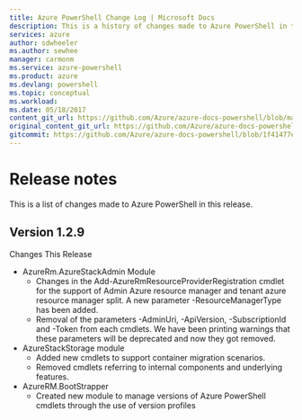 ```yaml
---
title: Azure PowerShell Change Log | Microsoft Docs
description: This is a history of changes made to Azure PowerShell in the latest release.
services: azure
author: sdwheeler
ms.author: sewhee
manager: carmonm
ms.service: azure-powershell
ms.product: azure
ms.devlang: powershell
ms.topic: conceptual
ms.workload:
ms.date: 05/18/2017
content_git_url: https://github.com/Azure/azure-docs-powershell/blob/master/azureps-cmdlets-docs/ResourceManager/docs-conceptual/1.2.9/release-notes-azureps.md
original_content_git_url: https://github.com/Azure/azure-docs-powershell/blob/master/azureps-cmdlets-docs/ResourceManager/docs-conceptual/1.2.9/release-notes-azureps.md
gitcommit: https://github.com/Azure/azure-docs-powershell/blob/1f41477e4a16cc160aadf6db9b52aec9b2e06705
---
```


# Release notes

This is a list of changes made to Azure PowerShell in this release.

## Version 1.2.9

Changes This Release

* AzureRm.AzureStackAdmin Module
    + Changes in the Add-AzureRmResourceProviderRegistration cmdlet for the support of Admin Azure
      resource manager and tenant azure resource manager split. A new parameter -ResourceManagerType
      has been added.
    + Removal of the parameters -AdminUri, -ApiVersion, -SubscriptionId and -Token from each
      cmdlets. We have been printing warnings that these parameters will be deprecated and now they
      got removed.
* AzureStackStorage module
    + Added new cmdlets to support container migration scenarios.
    + Removed cmdlets referring to internal components and underlying features.
* AzureRM.BootStrapper
    + Created new module to manage versions of Azure PowerShell cmdlets through the use of version
      profiles